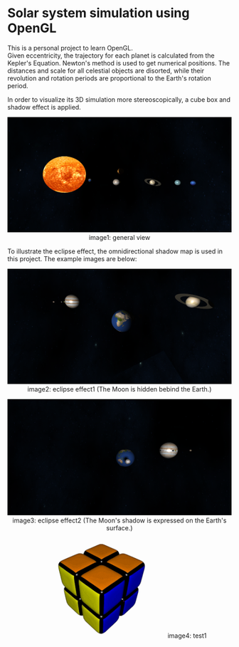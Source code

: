 # Solar system simulation using OpenGL

This is a personal project to learn OpenGL.  
Given eccentricity, the trajectory for each planet is calculated from the Kepler's Equation. Newton's method is used to get numerical positions. The distances and scale for all celestial objects are disorted, while their revolution and rotation periods are proportional to the Earth's rotation period.

In order to visualize its 3D simulation more stereoscopically, a cube box and shadow effect is applied.

<p align="center">
    <img src="./images/demonstration1.png" title="demonstration1">    
    image1: general view
</p>

To illustrate the eclipse effect, the omnidirectional shadow map is used in this project. The example images are below:

<p align="center">
    <img src="./images/clipse1.png" title="eclipse effect1">    
    image2: eclipse effect1 (The Moon is hidden bebind the Earth.)
</p>

<p align="center">
    <img src="./images/eclipse2.png" title="eclipse effect2">    
    image3: eclipse effect2 (The Moon's shadow is expressed on the Earth's surface.)
</p>

<p align="center">
    <img src="./images/g2vO.gif" title="test1">    
    image4: test1
</p>
